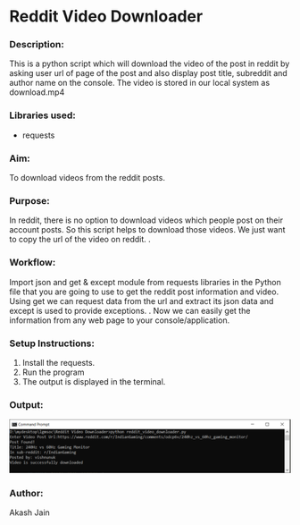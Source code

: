 # Reddit Video Downloader

### Description:


This is a python script which will download the video of the post in reddit by asking user url of page of the post and also display post title,
subreddit and author name on the console. The video is stored in our local system as download.mp4
### Libraries used:

- requests

### Aim:

To download videos from the reddit posts. 

### Purpose: 

In reddit, there is no option to download videos which people 
post on their account posts. So this script helps to download those videos. 
We just want to copy the url of the video on reddit. . 

### Workflow:

Import json and get & except module from requests libraries in the Python file that you are going to use to get the reddit post information and video.
Using get we can request data from the url and extract its json data and except is used to provide exceptions. . 
Now we can easily get the information from any web page to your console/application.

### Setup Instructions:

1. Install the requests.
2. Run the program
3. The output is displayed in the terminal.

### Output:

<img src='Images/output.png'>

### Author:

Akash Jain

